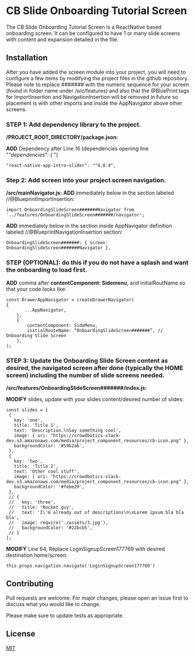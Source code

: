 # CB Slide Onboarding Tutorial Screen

The CB Slide Onboarding Tutorial Screen is a ReactNative based onboarding screen. It can be configured to have 1 or many 
slide screens with content and expansion detailed in the file.
  
## Installation

After you have added the screen module into your project, you will need to configure a few items by modifying the project 
files in the github repository. Please note to replace ####### with the numeric sequence for your screen (found in folder name under /src/features) and also that the @BluePrint tags for ImportInsertion and NavigationInsertion will be removed in future so placement is with other imports and inside the AppNavigator above other screens.

### STEP 1: Add dependency library to the project.
**/PROJECT_ROOT_DIRECTORY/package.json:**

  **ADD** Dependency after Line 16 (dependencies opening line "_"dependencies": {_ ")
  
  ```"react-native-app-intro-slider": "^4.0.4", ```

### Step 2: Add screen into your project screen navigation.
  **/src/mainNavigator.js:** 
   **ADD** immediately below in the section labeled  //@BlueprintImportInsertion:  
   
   ```import OnboardingSlideScreen#######Navigator from '../features/OnboardingSlideScreen#######/navigator';```
   
   **ADD**  immediately below in the section inside AppNavigator definition labeled  //@BlueprintNavigationInsertion section:
   
   ```OnboardingSlideScreen#######: { screen: OnboardingSlideScreen#######Navigator },```
  
### STEP (OPTIONAL): do this if you do not have a splash and want the onboarding to load first.
   **ADD** comma after __contentComponent: Sidemenu__, and initialRoutName so that your code looks like:
```
const DrawerAppNavigator = createDrawerNavigator(
{
 	   ...AppNavigator,
	},
	{
		contentComponent: SideMenu,
		initialRouteName: “OnboardingSlideScreen#######”, // Onboarding Slide Screen
	},
);
```

### STEP 3: Update the Onboarding Slide Screen content as desired, the navigated screen after done (typically the HOME screen) including the number of slide screens needed.
 **/src/features/OnboardingSlideScreen#######/index.js:**
 
 **MODIFY** slides, update with your slides content/desired number of slides:
 
 ```
 const slides = [
  {
    key: 'one',
    title: 'Title 1',
    text: 'Description.\nSay something cool',
    image: { uri: "https://crowdbotics-slack-dev.s3.amazonaws.com/media/project_component_resources/cb-icon.png" },
    backgroundColor: '#59b2ab',
  },
  {
    key: 'two',
    title: 'Title 2',
    text: 'Other cool stuff',
    image: { uri: "https://crowdbotics-slack-dev.s3.amazonaws.com/media/project_component_resources/cb-icon.png" },
    backgroundColor: '#febe29',
  },
  // {
  //   key: 'three',
  //   title: 'Rocket guy',
  //   text: 'I\'m already out of descriptions\n\nLorem ipsum bla bla bla',
  //   image: require('./assets/3.jpg'),
  //   backgroundColor: '#22bcb5',
  // }
];
```
 
 **MODIFY** Line 64, Replace LoginSignupScreen177769 with desired destination home/screen:
 
 ```this.props.navigation.navigate('LoginSignupScreen177769')```

## Contributing
Pull requests are welcome. For major changes, please open an issue first to discuss what you would like to change.

Please make sure to update tests as appropriate.

## License
[MIT](https://choosealicense.com/licenses/mit/)

